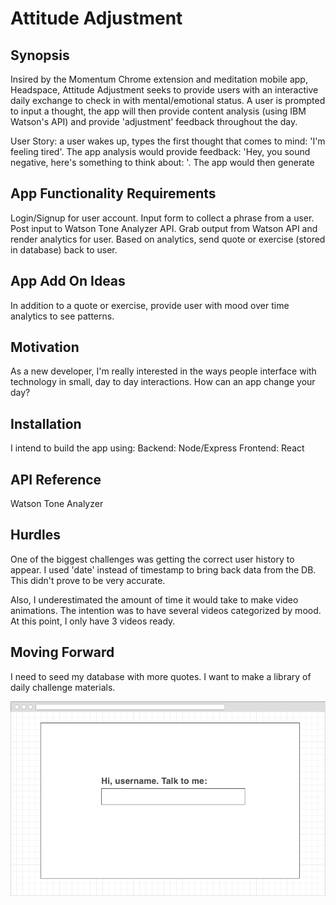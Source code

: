# Attitude Adjustment

## Synopsis

Insired by the Momentum Chrome extension and meditation mobile app, Headspace, Attitude Adjustment seeks to provide users with an interactive daily exchange to check in with mental/emotional status. A user is prompted to input a thought, the app will then provide content analysis (using IBM Watson's API) and provide 'adjustment' feedback throughout the day. 

User Story: a user wakes up, types the first thought that comes to mind: 'I'm feeling tired'. The app analysis would provide feedback: 'Hey, you sound negative, here's something to think about: '. The app would then generate 

## App Functionality Requirements

Login/Signup for user account. 
Input form to collect a phrase from a user. 
Post input to Watson Tone Analyzer API.
Grab output from Watson API and render analytics for user.
Based on analytics, send quote or exercise (stored in database) back to user.

## App Add On Ideas

In addition to a quote or exercise, provide user with mood over time analytics to see patterns.


## Motivation

As a new developer, I'm really interested in the ways people interface with technology in small, day to day interactions. How can an app change your day? 

## Installation

I intend to build the app using: 
Backend: Node/Express 
Frontend: React

## API Reference

Watson Tone Analyzer

## Hurdles

One of the biggest challenges was getting the correct user history to appear. I used 'date' instead of timestamp to bring back data from the DB. This didn't prove to be very accurate.

Also, I underestimated the amount of time it would take to make video animations. The intention was to have several videos categorized by mood. At this point, I only have 3 videos ready. 

## Moving Forward

I need to seed my database with more quotes. I want to make a library of daily challenge materials.

![wireframe 1](images/wecomePageWireframe.png)
